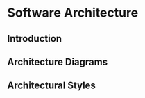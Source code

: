 <link rel="stylesheet" href="{{baseUrl}}/css/textbook.css">

<div class="website-content">

# Software Architecture

## Introduction
<panel header="================================================================"
    type="seamless" alt="introduction">
  <include src="introduction/index.md#main" />
</panel>

## Architecture Diagrams
<panel header="================================================================"
    type="seamless" alt="architecture diagrams">
  <include src="architectureDiagrams/index.md#main" />
</panel>

## Architectural Styles
<panel header="================================================================"
    type="seamless" alt="architectural styles">
  <include src="architecturalStyles/index.md#main" />
</panel>

</div>
